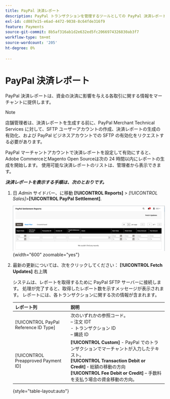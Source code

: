 ```yaml
---
title: PayPal 決済レポート
description: PayPal トランザクションを管理するツールとしての PayPal 決済レポートについて説明します。
exl-id: cd087e15-e6ad-4472-9038-8c64fde316f9
feature: Payments
source-git-commit: 8b5af316ab1d2e632ed5fc2066974326830ab3f7
workflow-type: tm+mt
source-wordcount: '205'
ht-degree: 0%

---
```


# PayPal 決済レポート

PayPal 決済レポートは、資金の決済に影響を与える各取引に関する情報をマーチャントに提供します。

>[!NOTE]
>
>店舗管理者は、決済レポートを生成する前に、PayPal Merchant Technical Services に対して、SFTP ユーザーアカウントの作成、決済レポートの生成の有効化、および PayPal ビジネスアカウントでの SFTP の有効化をリクエストする必要があります。

PayPal マーチャントアカウントで決済レポートを設定して有効にすると、Adobe CommerceとMagento Open Sourceは次の 24 時間以内にレポートの生成を開始します。 使用可能な決済レポートのリストは、管理者から表示できます。

**_決済レポートを表示する手順は、次のとおりです。_**

1. 日 _Admin_ サイドバー、に移動 **[!UICONTROL Reports]** > _[!UICONTROL Sales]_>**[!UICONTROL PayPal Settlement]**.

   ![PayPal 決済レポート](../getting-started/assets/reports-sales-paypal-settlement.png){width="600" zoomable="yes"}

1. 最新の更新については、次をクリックしてください： **[!UICONTROL Fetch Updates]** 右上隅

   システムは、レポートを取得するために PayPal SFTP サーバーに接続します。 処理が完了すると、取得したレポート数を示すメッセージが表示されます。 レポートには、各トランザクションに関する次の情報が含まれます。

   | レポート列 | 説明 |
   | ------------ | ----------- |
   | [!UICONTROL PayPal Reference ID Type] | 次のいずれかの参照コード。<br/> – 注文 IDT<br/>- トランザクション ID<br/> – 購読 ID |
   | [!UICONTROL Preapproved Payment ID] | **[!UICONTROL Custom]** - PayPal でのトランザクションでマーチャントが入力したテキスト。<br/>**[!UICONTROL Transaction Debit or Credit]**・総額の移動の方向<br/>**[!UICONTROL Fee Debit or Credit]**  – 手数料を支払う場合の資金移動の方向。 |

   {style="table-layout:auto"}
